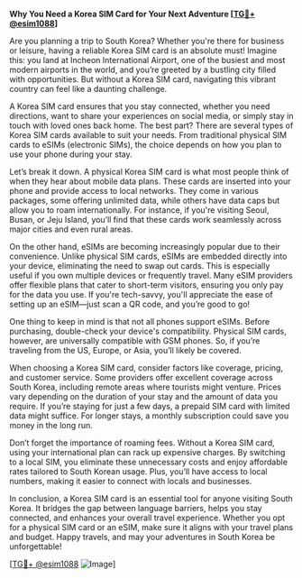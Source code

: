 **Why You Need a Korea SIM Card for Your Next Adventure [[TG💪+ @esim1088](https://t.me/s/esim1088)]**

Are you planning a trip to South Korea? Whether you're there for business or leisure, having a reliable Korea SIM card is an absolute must! Imagine this: you land at Incheon International Airport, one of the busiest and most modern airports in the world, and you’re greeted by a bustling city filled with opportunities. But without a Korea SIM card, navigating this vibrant country can feel like a daunting challenge. 

A Korea SIM card ensures that you stay connected, whether you need directions, want to share your experiences on social media, or simply stay in touch with loved ones back home. The best part? There are several types of Korea SIM cards available to suit your needs. From traditional physical SIM cards to eSIMs (electronic SIMs), the choice depends on how you plan to use your phone during your stay.

Let’s break it down. A physical Korea SIM card is what most people think of when they hear about mobile data plans. These cards are inserted into your phone and provide access to local networks. They come in various packages, some offering unlimited data, while others have data caps but allow you to roam internationally. For instance, if you're visiting Seoul, Busan, or Jeju Island, you’ll find that these cards work seamlessly across major cities and even rural areas. 

On the other hand, eSIMs are becoming increasingly popular due to their convenience. Unlike physical SIM cards, eSIMs are embedded directly into your device, eliminating the need to swap out cards. This is especially useful if you own multiple devices or frequently travel. Many eSIM providers offer flexible plans that cater to short-term visitors, ensuring you only pay for the data you use. If you're tech-savvy, you'll appreciate the ease of setting up an eSIM—just scan a QR code, and you’re good to go!

One thing to keep in mind is that not all phones support eSIMs. Before purchasing, double-check your device's compatibility. Physical SIM cards, however, are universally compatible with GSM phones. So, if you’re traveling from the US, Europe, or Asia, you’ll likely be covered. 

When choosing a Korea SIM card, consider factors like coverage, pricing, and customer service. Some providers offer excellent coverage across South Korea, including remote areas where tourists might venture. Prices vary depending on the duration of your stay and the amount of data you require. If you’re staying for just a few days, a prepaid SIM card with limited data might suffice. For longer stays, a monthly subscription could save you money in the long run.

Don’t forget the importance of roaming fees. Without a Korea SIM card, using your international plan can rack up expensive charges. By switching to a local SIM, you eliminate these unnecessary costs and enjoy affordable rates tailored to South Korean usage. Plus, you’ll have access to local numbers, making it easier to connect with locals and businesses.

In conclusion, a Korea SIM card is an essential tool for anyone visiting South Korea. It bridges the gap between language barriers, helps you stay connected, and enhances your overall travel experience. Whether you opt for a physical SIM card or an eSIM, make sure it aligns with your travel plans and budget. Happy travels, and may your adventures in South Korea be unforgettable! 

[[TG💪+ @esim1088](https://t.me/s/esim1088) ![Image](https://i.postimg.cc/Y0z9fWf4/image.png)]